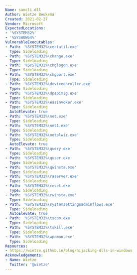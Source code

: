 ```yaml
---
Name: samcli.dll
Author: Wietze Beukema
Created: 2021-02-27
Vendor: Microsoft
ExpectedLocations:
- '%SYSTEM32%'
- '%SYSWOW64%'
VulnerableExecutables:
- Path: '%SYSTEM32%\certutil.exe'
  Type: Sideloading
- Path: '%SYSTEM32%\change.exe'
  Type: Sideloading
- Path: '%SYSTEM32%\chglogon.exe'
  Type: Sideloading
- Path: '%SYSTEM32%\chgport.exe'
  Type: Sideloading
- Path: '%SYSTEM32%\deviceenroller.exe'
  Type: Sideloading
- Path: '%SYSTEM32%\dpapimig.exe'
  Type: Sideloading
- Path: '%SYSTEM32%\easinvoker.exe'
  Type: Sideloading
  AutoElevate: true
- Path: '%SYSTEM32%\net.exe'
  Type: Sideloading
- Path: '%SYSTEM32%\net1.exe'
  Type: Sideloading
- Path: '%SYSTEM32%\netplwiz.exe'
  Type: Sideloading
  AutoElevate: true
- Path: '%SYSTEM32%\query.exe'
  Type: Sideloading
- Path: '%SYSTEM32%\quser.exe'
  Type: Sideloading
- Path: '%SYSTEM32%\qwinsta.exe'
  Type: Sideloading
- Path: '%SYSTEM32%\raserver.exe'
  Type: Sideloading
- Path: '%SYSTEM32%\reset.exe'
  Type: Sideloading
- Path: '%SYSTEM32%\rwinsta.exe'
  Type: Sideloading
- Path: '%SYSTEM32%\systemsettingsadminflows.exe'
  Type: Sideloading
  AutoElevate: true
- Path: '%SYSTEM32%\tscon.exe'
  Type: Sideloading
- Path: '%SYSTEM32%\tskill.exe'
  Type: Sideloading
- Path: '%SYSTEM32%\wpcmon.exe'
  Type: Sideloading
Resources:
- https://wietze.github.io/blog/hijacking-dlls-in-windows
Acknowledgements:
- Name: Wietze
  Twitter: '@wietze'
---
```

